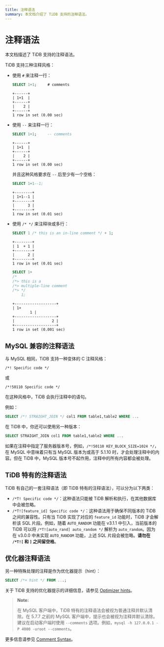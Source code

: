 ```yaml
---
title: 注释语法
summary: 本文档介绍了 TiDB 支持的注释语法。
---
```


# 注释语法

本文档描述了 TiDB 支持的注释语法。

TiDB 支持三种注释风格：

- 使用 `#` 来注释一行：

    
    ```sql
    SELECT 1+1;     # comments
    ```

    ```
    +------+
    | 1+1  |
    +------+
    |    2 |
    +------+
    1 row in set (0.00 sec)
    ```

- 使用 `--` 来注释一行：

    
    ```sql
    SELECT 1+1;     -- comments
    ```

    ```
    +------+
    | 1+1  |
    +------+
    |    2 |
    +------+
    1 row in set (0.00 sec)
    ```
    
    并且这种风格要求在 `--` 后至少有一个空格：

   
    ```sql
    SELECT 1+1--1;
    ```

    ```
    +--------+
    | 1+1--1 |
    +--------+
    |      3 |
    +--------+
    1 row in set (0.01 sec)
    ```

- 使用 `/* */` 来注释块或多行：

   
    ```sql
    SELECT 1 /* this is an in-line comment */ + 1;
    ```

    ```
    +--------+
    | 1  + 1 |
    +--------+
    |      2 |
    +--------+
    1 row in set (0.01 sec)
    ```

    
    ```sql
    SELECT 1+
    /*
    /*> this is a
    /*> multiple-line comment
    /*> */
        1;
    ```

    ```
    +-------------------+
    | 1+
            1 |
    +-------------------+
    |                 2 |
    +-------------------+
    1 row in set (0.001 sec)
    ```

## MySQL 兼容的注释语法

与 MySQL 相同，TiDB 支持一种变体的 C 注释风格：

```
/*! Specific code */
```

或

```
/*!50110 Specific code */
```

在这种风格中，TiDB 会执行注释中的语句。

例如：

```sql
SELECT /*! STRAIGHT_JOIN */ col1 FROM table1,table2 WHERE ...
```

在 TiDB 中，你还可以使用另一种版本：

```sql
SELECT STRAIGHT_JOIN col1 FROM table1,table2 WHERE ...
```

如果在注释中指定了服务器版本号，例如，`/*!50110 KEY_BLOCK_SIZE=1024 */`，在 MySQL 中意味着只有当 MySQL 版本为或高于 5.1.10 时，才会处理注释中的内容。但在 TiDB 中，MySQL 版本号不起作用，注释中的所有内容都会被处理。

## TiDB 特有的注释语法

TiDB 有自己的一套注释语法（即 TiDB 特有的注释语法），可以分为以下两类：

* `/*T! Specific code */`：这种语法只能被 TiDB 解析和执行，在其他数据库中会被忽略。
* `/*T![feature_id] Specific code */`：这种语法用于确保不同版本的 TiDB 之间的兼容性。只有当 TiDB 实现了对应的 `feature_id` 功能时，TiDB 才会解析该 SQL 片段。例如，随着 `AUTO_RANDOM` 功能在 v3.1.1 中引入，当前版本的 TiDB 可以将 `/*T![auto_rand] auto_random */` 解析为 `auto_random`。因为在 v3.0.0 中未实现 `AUTO_RANDOM` 功能，上述 SQL 片段会被忽略。**请勿在 `/*T![` 和 `]` 之间留空格**。

## 优化器注释语法

另一种特殊处理的注释是作为优化器提示（hint）：

```sql
SELECT /*+ hint */ FROM ...;
```

关于 TiDB 支持的优化器提示的详细信息，请参见 [Optimizer hints](/optimizer-hints.md)。

> **Note:**
>
> 在 MySQL 客户端中，TiDB 特有的注释语法会被视为普通注释并默认清除。在 5.7.7 之前的 MySQL 客户端中，提示也会被视为注释并默认清除。建议在启动客户端时使用 `--comments` 选项。例如，`mysql -h 127.0.0.1 -P 4000 -uroot --comments`。

更多信息请参见 [Comment Syntax](https://dev.mysql.com/doc/refman/8.0/en/comments.html)。